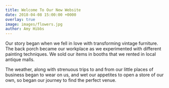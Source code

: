 ```yaml
---
title: Welcome To Our New Website
date: 2018-04-08 15:00:00 +0000
overlay: true
image: images/flowers.jpg
author: Amy Hibbs
---
```

Our story began when we fell in love with transforming vintage furniture. The back porch became our workplace as we experimented with different painting techniques. We sold our items in booths that we rented in local antique malls.

The weather, along with strenuous trips to and from our little places of business began to wear on us, and wet our appetites to open a store of our own, so began our journey to find the perfect venue.